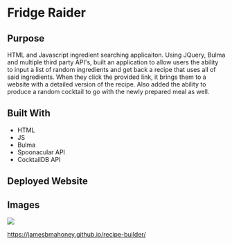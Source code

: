 # Fridge Raider

## Purpose 
HTML and Javascript ingredient searching applicaiton.  Using JQuery, Bulma and multiple third party API's, built an application to allow users the ability to input a list of random ingredients and get back a recipe that uses all of said ingredients.  When they click the provided link, it brings them to a website with a detailed version of the recipe.  Also added the ability to produce a random cocktail to go with the newly prepared meal as well.

## Built With 
* HTML
* JS
* Bulma 
* Spoonacular API
* CocktailDB API

## Deployed Website

## Images

![](food-gif.gif)

https://jamesbmahoney.github.io/recipe-builder/